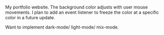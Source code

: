
My portfolio website. The background color adjusts with user mouse movements. I plan to add an event listener to freeze the color at a specific color in a future update.

Want to implement dark-mode/ light-mode/ mix-mode.